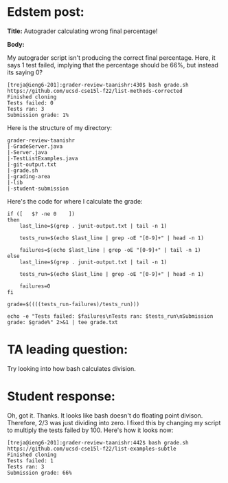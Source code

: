 # Edstem post:

**Title:** Autograder calculating wrong final percentage!

**Body:** 

My autograder script isn't producing the correct final percentage. Here, it says 1 test failed, implying that the percentage should be 66%, but instead its saying 0?
```
[treja@ieng6-201]:grader-review-taanishr:430$ bash grade.sh https://github.com/ucsd-cse15l-f22/list-methods-corrected
Finished cloning
Tests failed: 0
Tests ran: 3
Submission grade: 1%
```

Here is the structure of my directory:
```
grader-review-taanishr
|-GradeServer.java  
|-Server.java  
|-TestListExamples.java  
|-git-output.txt  
|-grade.sh  
|-grading-area  
|-lib  
|-student-submission
```

Here's the code for where I calculate the grade:
```
if ([	$? -ne 0	])
then
	last_line=$(grep . junit-output.txt | tail -n 1)

	tests_run=$(echo $last_line | grep -oE "[0-9]+" | head -n 1)

	failures=$(echo $last_line | grep -oE "[0-9]+" | tail -n 1)
else
	last_line=$(grep . junit-output.txt | tail -n 1)

	tests_run=$(echo $last_line | grep -oE "[0-9]+" | head -n 1)

	failures=0
fi

grade=$((((tests_run-failures)/tests_run)))

echo -e "Tests failed: $failures\nTests ran: $tests_run\nSubmission grade: $grade%" 2>&1 | tee grade.txt
```

# TA leading question:
Try looking into how bash calculates division.

# Student response:
Oh, got it. Thanks. It looks like bash doesn't do floating point divison. Therefore, 2/3 was just dividing into zero. I fixed this by changing my script to multiply the tests failed by 100. Here's how it looks now:

```
[treja@ieng6-201]:grader-review-taanishr:442$ bash grade.sh https://github.com/ucsd-cse15l-f22/list-examples-subtle
Finished cloning
Tests failed: 1
Tests ran: 3
Submission grade: 66%
```
